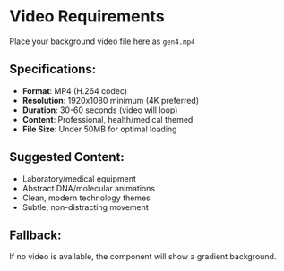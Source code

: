 # Video Requirements

Place your background video file here as `gen4.mp4`

## Specifications:

- **Format**: MP4 (H.264 codec)
- **Resolution**: 1920x1080 minimum (4K preferred)
- **Duration**: 30-60 seconds (video will loop)
- **Content**: Professional, health/medical themed
- **File Size**: Under 50MB for optimal loading

## Suggested Content:

- Laboratory/medical equipment
- Abstract DNA/molecular animations
- Clean, modern technology themes
- Subtle, non-distracting movement

## Fallback:

If no video is available, the component will show a gradient background.
